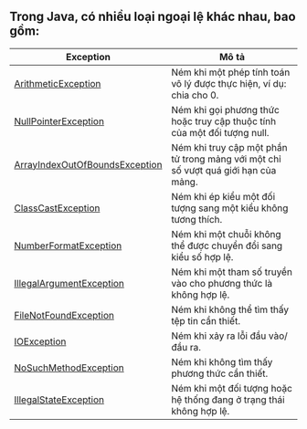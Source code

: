 
## Trong Java, có nhiều loại ngoại lệ khác nhau, bao gồm:

| Exception                           | Mô tả                                                                              |
|-------------------------------------|------------------------------------------------------------------------------------|
| [ArithmeticException]()             | Ném khi một phép tính toán vô lý được thực hiện, ví dụ: chia cho 0.                |
| [NullPointerException]()            | Ném khi gọi phương thức hoặc truy cập thuộc tính của một đối tượng null.           |
| [ArrayIndexOutOfBoundsException]()  | Ném khi truy cập một phần tử trong mảng với một chỉ số vượt quá giới hạn của mảng. |
| [ClassCastException]()              | Ném khi ép kiểu một đối tượng sang một kiểu không tương thích.                     |
| [NumberFormatException]()           | Ném khi một chuỗi không thể được chuyển đổi sang kiểu số hợp lệ.                   |
| [IllegalArgumentException]()        | Ném khi một tham số truyền vào cho phương thức là không hợp lệ.                    |
| [FileNotFoundException]()           | Ném khi không thể tìm thấy tệp tin cần thiết.                                      |
| [IOException]()                     | Ném khi xảy ra lỗi đầu vào/đầu ra.                                                 |
| [NoSuchMethodException]()           | Ném khi không tìm thấy phương thức cần thiết.                                      |
| [IllegalStateException]()           | Ném khi một đối tượng hoặc hệ thống đang ở trạng thái không hợp lệ.                |


